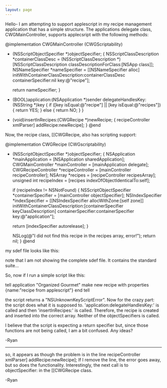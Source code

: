 ```yaml
---
layout: page
---
```




Hello-
I am attempting to support applescript in my recipe management application that has a simple structure.  The applications delegate class, CWGMainController, supports applecsript with the following methods:

    
@implementation CWGMainController (CWGScriptability) 
- (NSScriptObjectSpecifier *)objectSpecifier;
{
    NSScriptClassDescription *containerClassDesc = (NSScriptClassDescription *)[NSScriptClassDescription classDescriptionForClass:[NSApp class]];
    NSNameSpecifier *nameSpecifier = [[NSNameSpecifier alloc] initWithContainerClassDescription:containerClassDesc containerSpecifier:nil key:@"recipe"];
    
    return nameSpecifier;
}
- (BOOL)application:(NSApplication *)sender delegateHandlesKey:(NSString *)key { 
    if ([key isEqual:@"recipe"] || [key isEqual:@"recipes"]) {
        return YES;
    } else {
        return NO;
    }
}
- (void)insertInRecipes:(CWGRecipe *)newRecipe;
{
    recipeController xmlParser] addRecipe:newRecipe];
}
@end


Now, the recipe class, [[CWGRecipe, also has scripting support:
    
@implementation CWGRecipe (CWGscriptability) 
- (NSScriptObjectSpecifier *)objectSpecifier;
{ 
    NSApplication *mainApplication = [NSApplication sharedApplication];
    CWGMainController *mainController = [mainApplication delegate];
    CWGRecipeController *recipeController = [mainController recipeController];
    NSArray *recipes = [recipeController recipesArray];
    unsigned int recipeIndex = [recipes indexOfObjectIdenticalTo:self];
    
    if (recipeIndex != NSNotFound) {
	NSScriptObjectSpecifier *containerSpecifier = [mainController objectSpecifier];
	NSIndexSpecifier *indexSpecifier = [[NSIndexSpecifier allocWithZone:[self zone]] initWithContainerClassDescription:[containerSpecifier keyClassDescription] containerSpecifier:containerSpecifier key:@"application"];
	
	return [indexSpecifier autorelease];
    }
    
    NSLog(@"I did not find this recipe in the recipes array, error!");
    return nil;
} 
@end


my sdef file looks like this:
    
<suite name="Organized Gourmet Suite" code="OGAP" description="Terms and Events for controlling Organized Gourmet">
		<class name="application" code="capp" description="The Organized Gourmet application">
			<cocoa class="NSApplication"/>
			<element description="recipes" type="recipe">
				<cocoa key="recipes"/>
			</element>
		</class>
		<class name="recipe" code="OGre" description="A recipe." plural="recipes">
			<cocoa class="CWGRecipe"/>
			<element type="ingredient"/>
			<element type="recipe"><cocoa key="recipe"/></element>
			<property name="name" code="OGrn" description="The recipe name" type="text">
				<cocoa key="recipeName"/>
			</property>
		</class>
	</suite>

note that I am not showing the complete sdef file.  It contains the standard suite...

So, now if I run a simple script like this:
    
tell application "Organized Gourmet"
	make new recipe with properties {name:"recipe from applescript"}
end tell

the script returns a "NSUnknownKeyScriptError".  Now for the crazy part: the script does what it is supposed to.  'application:delegateHandlesKey:' is called and then 'insertInRecipes:' is called.  Therefore, the recipe is created and inserted into the correct array.  Neither of the objectSpecifiers is called. 

I believe that the script is expecting a return specifier but, since those functions are not being called, I am a bit confused.  Any ideas?

-Ryan

----
so, it appears as though the problem is in the line recipeController xmlParser] addRecipe:newRecipe];
If I remove the line, the error goes away, but so does the functionality.  Interestingly, the next call is to objectSpecifier: in the [[CWGRecipe class.

-Ryan
